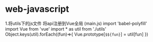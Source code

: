 # web-javascript

1.将utils下的js文件 将api注册到Vue全局 (main.js)
import 'babel-polyfill'
import Vue from 'vue'
import * as util from './utils'
Object.keys(util).forEach((fun)=>{
    Vue.prototype[`$${fun}`] = util[fun]
})
